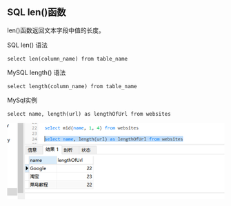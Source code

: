 ## SQL len()函数

len()函数返回文本字段中值的长度。

SQL len() 语法
```MySql
select len(column_name) from table_name
```

MySQL length() 语法
```MySql
select length(column_name) from table_name
```

MySql实例
```MySql
select name, length(url) as lengthOfUrl from websites
```
<img src='./img/length.png' />
